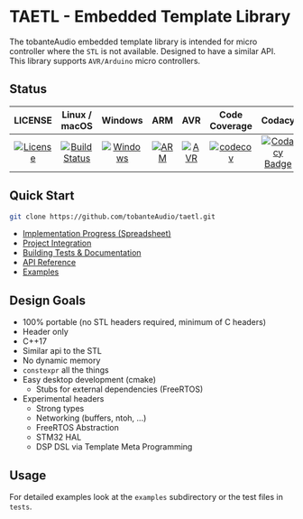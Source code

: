# TAETL - Embedded Template Library

The tobanteAudio embedded template library is intended for micro controller where the `STL` is not available. Designed to have a similar API. This library supports `AVR/Arduino` micro controllers.

## Status

|                                                           LICENSE                                                           |                                                      Linux / macOS                                                      |                                                                         Windows                                                                         |                                                                     ARM                                                                     |                                                                     AVR                                                                     |                                                         Code Coverage                                                          |                                                                                                                          Codacy                                                                                                                           |
| :-------------------------------------------------------------------------------------------------------------------------: | :---------------------------------------------------------------------------------------------------------------------: | :-----------------------------------------------------------------------------------------------------------------------------------------------------: | :-----------------------------------------------------------------------------------------------------------------------------------------: | :-----------------------------------------------------------------------------------------------------------------------------------------: | :----------------------------------------------------------------------------------------------------------------------------: | :-------------------------------------------------------------------------------------------------------------------------------------------------------------------------------------------------------------------------------------------------------: |
| [![License](https://img.shields.io/badge/License-BSD%202--Clause-orange.svg)](https://opensource.org/licenses/BSD-2-Clause) | [![Build Status](https://travis-ci.org/tobanteAudio/taetl.svg?branch=master)](https://travis-ci.org/tobanteAudio/taetl) | [![Windows](https://github.com/tobanteAudio/taetl/workflows/Windows/badge.svg)](https://github.com/tobanteAudio/taetl/actions?query=workflow%3AWindows) | [![ARM](https://github.com/tobanteAudio/taetl/workflows/ARM/badge.svg)](https://github.com/tobanteAudio/taetl/actions?query=workflow%3AARM) | [![AVR](https://github.com/tobanteAudio/taetl/workflows/AVR/badge.svg)](https://github.com/tobanteAudio/taetl/actions?query=workflow%3AAVR) | [![codecov](https://codecov.io/gh/tobanteAudio/taetl/branch/master/graph/badge.svg)](https://codecov.io/gh/tobanteAudio/taetl) | [![Codacy Badge](https://api.codacy.com/project/badge/Grade/80518b423ad649649e782a3773d4e17b)](https://app.codacy.com/app/tobanteAudio/taetl?utm_source=github.com&utm_medium=referral&utm_content=tobanteAudio/taetl&utm_campaign=Badge_Grade_Dashboard) |

## Quick Start

```sh
git clone https://github.com/tobanteAudio/taetl.git
```

- [Implementation Progress (Spreadsheet)](https://docs.google.com/spreadsheets/d/1-qwa7tFnjFdgY9XKBy2fAsDozAfG8lXsJXHwA_ITQqM/edit?usp=sharing)
- [Project Integration](docs/project_integration.md)
- [Building Tests & Documentation](docs/building.md)
- [API Reference](https://tobanteaudio.github.io/taetl/index.html)
- [Examples](https://github.com/tobanteAudio/taetl/tree/master/examples)

## Design Goals

- 100% portable (no STL headers required, minimum of C headers)
- Header only
- C++17
- Similar api to the STL
- No dynamic memory
- `constexpr` all the things
- Easy desktop development (cmake)
  - Stubs for external dependencies (FreeRTOS)
- Experimental headers
  - Strong types
  - Networking (buffers, ntoh, ...)
  - FreeRTOS Abstraction
  - STM32 HAL
  - DSP DSL via Template Meta Programming

## Usage

For detailed examples look at the `examples` subdirectory or the test files in `tests`.
